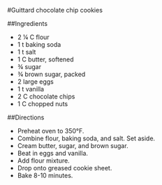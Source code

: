 #Guittard chocolate chip cookies

##Ingredients
- 2 &frac14; C flour
- 1 t baking soda
- 1 t salt
- 1 C butter, softened
- &frac34; sugar
- &frac34; brown sugar, packed
- 2 large eggs
- 1 t vanilla
- 2 C chocolate chips
- 1 C chopped nuts

##Directions
- Preheat oven to 350°F.
- Combine flour, baking soda, and salt. Set aside.
- Cream butter, sugar, and brown sugar.
- Beat in eggs and vanilla.
- Add flour mixture.
- Drop onto greased cookie sheet.
- Bake 8-10 minutes.
